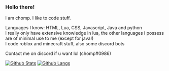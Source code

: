 ### Hello there!

I am chomp. I like to code stuff.

Languages I know: HTML, Lua, CSS, Javascript, Java and python <br>
I really only have extensive knowledge in lua, the other languages i possess are of minimal use to me (except for java!) <br>
I code roblox and minecraft stuff, also some discord bots <br>

Contact me on discord if u want lol (chomp#0986)

[![Github Stats](https://github-readme-stats.vercel.app/api?username=ChompChompDead&show_icons=true&theme=tokyonight)](https://github.com/anuraghazra/github-readme-stats)
[![Github Langs](https://github-readme-stats.vercel.app/api/top-langs/?username=ChompChompDead&show_icons=true&theme=tokyonight&layout=compact&langs_count=10)](https://github.com/anuraghazra/github-readme-stats)

